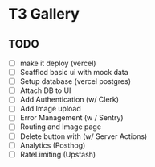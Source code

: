 # T3 Gallery

## TODO

- [ ] make it deploy (vercel)
- [ ] Scafflod basic ui with mock data
- [ ] Setup database (vercel postgres)
- [ ] Attach DB to UI
- [ ] Add Authentication (w/ Clerk)
- [ ] Add Image upload
- [ ] Error Management (w / Sentry)
- [ ] Routing and Image page 
- [ ] Delete button with (w/ Server Actions)
- [ ] Analytics (Posthog)
- [ ] RateLimiting (Upstash)